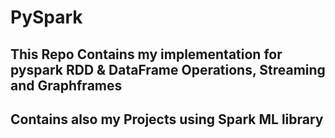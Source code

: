 # PySpark
## This Repo Contains my implementation for pyspark RDD & DataFrame Operations, Streaming and Graphframes 
## Contains also my Projects using Spark ML library 
